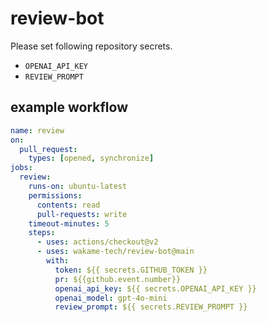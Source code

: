 # review-bot

Please set following repository secrets.

- `OPENAI_API_KEY`
- `REVIEW_PROMPT`

## example workflow

```yaml
name: review
on:
  pull_request:
    types: [opened, synchronize]
jobs:
  review:
    runs-on: ubuntu-latest
    permissions:
      contents: read
      pull-requests: write
    timeout-minutes: 5
    steps:
      - uses: actions/checkout@v2
      - uses: wakame-tech/review-bot@main
        with:
          token: ${{ secrets.GITHUB_TOKEN }}
          pr: ${{github.event.number}}
          openai_api_key: ${{ secrets.OPENAI_API_KEY }}
          openai_model: gpt-4o-mini
          review_prompt: ${{ secrets.REVIEW_PROMPT }}
```
